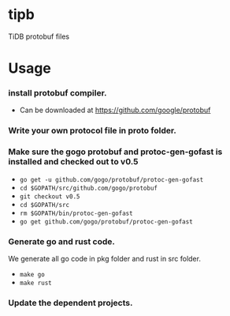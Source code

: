 # tipb
TiDB protobuf files

# Usage

### install protobuf compiler.

+ Can be downloaded at https://github.com/google/protobuf

### Write your own protocol file in proto folder.

### Make sure the gogo protobuf and protoc-gen-gofast is installed and checked out to v0.5
+ `go get -u github.com/gogo/protobuf/protoc-gen-gofast`
+ `cd $GOPATH/src/github.com/gogo/protobuf`
+ `git checkout v0.5`
+ `cd $GOPATH/src`
+ `rm $GOPATH/bin/protoc-gen-gofast`
+ `go get github.com/gogo/protobuf/protoc-gen-gofast`

### Generate go and rust code.
We generate all go code in pkg folder and rust in src folder.

+ `make go`
+ `make rust`

### Update the dependent projects.
